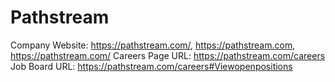 # Pathstream

Company Website: https://pathstream.com/, https://pathstream.com, https://pathstream.com/
Careers Page URL: https://pathstream.com/careers
Job Board URL: https://pathstream.com/careers#Viewopenpositions